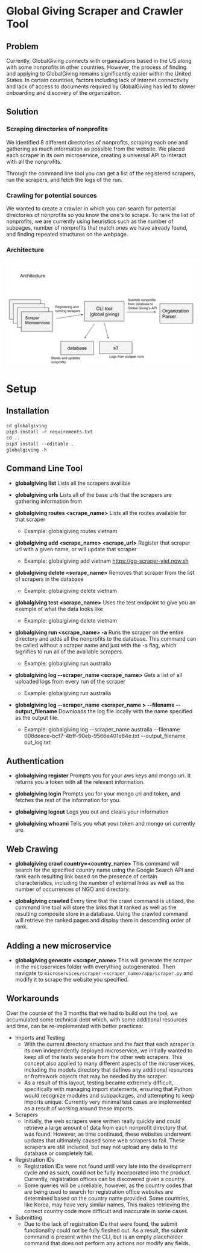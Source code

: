 # Global Giving Scraper and Crawler Tool



## Problem
Currently, GlobalGiving connects with organizations based in the US along with some nonprofits in other countries. However, the process of finding and applying to GlobalGiving remains significantly easier within the United States. In certain countries, factors including lack of internet connectivity and lack of access to documents required by GlobalGiving has led to slower onboarding and discovery of the organization. 

## Solution 

### Scraping directories of nonprofits

We identified 8 different directories of nonprofits, scraping each one and gathering as much information as possible from the website. We placed each scraper in its own microservice, creating a universal API to interact with all the nonprofits. 

Through the command line tool you can get a list of the registered scrapers, run the scrapers, and fetch the logs of the run.

### Crawling for potential sources 
 
We wanted to create a crawler in which you can search for potential directories of nonprofits so you know the one's to scrape. To rank the list of nonprofits, we are currently using heuristics such as the number of subpages, number of nonprofits that match ones we have already found, and finding repeated structures on the webpage. 

### Architecture

![GitHub Logo](/resources/architecture.png)


# Setup

## Installation

```
cd globalgiving 
pip3 install -r requirements.txt
cd ..
pip3 install --editable .
globalgiving -h
```

## Command Line Tool

* **globalgiving list** 
Lists all the scrapers availible

* **globalgiving urls**
Lists all of the base urls that the scrapers are gathering information from

* **globalgiving routes <scrape_name>** 
Lists all the routes available for that scraper
    * Example: globalgiving routes vietnam

* **globalgiving add <scrape_name> <scrape_url>** 
Register that scraper url with a given name, or will update that scraper
    * Example: globalgiving add vietnam https://gg-scraper-viet.now.sh

* **globalgiving delete <scrape_name>** 
Removes that scraper from the list of scrapers in the database
    * Example: globalgiving delete vietnam 

* **globalgiving test <scrape_name>** 
Uses the test endpoint to give you an example of what the data looks like
    * Example: globalgiving delete vietnam 

* **globalgiving run <scrape_name> -a** 
Runs the scraper on the entire directory and adds all the nonprofits to the database. This command can be called without a scraper name and just with the -a flag, which signifies to run all of the available scrapers.
    * Example: globalgiving run australia

* **globalgiving log --scraper_name <scrape_name>** 
Gets a list of all uploaded logs from every run of the scraper
    * Example: globalgiving run australia

* **globalgiving log --scraper_name <scraper_name > --filename <file name> --output_filename <output file name>** 
Downloads the log file locally with the name specified as the output file. 
    * Example: globalgiving log --scraper_name australia --filename
008deece-bcf7-4bff-90eb-9566e401e84e.txt --output_filename out_log.txt

## Authentication

* **globalgiving register** 
Prompts you for your aws keys and mongo uri. It returns you a token with all the relevant information.

* **globalgiving login** 
Prompts you for your mongo uri and token, and fetches the rest of the information for you.

* **globalgiving logout** 
Logs you out and clears your information

* **globalgiving whoami** 
Tells you what your token and mongo uri currently are. 

## Web Crawing
* **globalgiving crawl country=<country_name>**
This command will search for the specified country name using the Google Search API and rank each resulting link based
on the presence of certain characteristics, including the number of external links as well as the number of occurrences 
of NGO and directory.

* **globalgiving crawled**
Every time that the crawl command is utilized, the command line tool will store the links that it ranked as well as the resulting composite store in a database. Using the crawled command will retrieve the ranked pages and display them in descending order of rank.

## Adding a new microservice

* **globalgiving generate <scraper_name>** 
This will generate the scraper in the microservices folder with everything autogenerated. Then navigate to ```microservices/scraper-<scraper_name>/app/scraper.py``` and modify it to scrape the website you specified. 


## Workarounds
Over the course of the 3 months that we had to build out the tool, we accumulated some technical debt which, with some additional resources and time, can be re-implemented with better practices:

* Imports and Testing
    * With the current directory structure and the fact that each scraper is its own independently deployed microservice, we initially wanted to keep all of the tests separate from the other web scrapers. This concept also applied to many different aspects of the microservices, including the models directory that defines any additional resources or framework objects that may be needed by the scraper. 
    * As a result of this layout, testing became extremely difficult, specifically with managing import statements, ensuring that Python would recognize modules and subpackages, and attempting to keep imports unique. Currently very minimal test cases are implemented as a result of working around these imports.
* Scrapers
    * Initially, the web scrapers were written really quickly and could retrieve a large amount of data from each nonprofit directory that was found. However, as time continued, these websites underwent updates that ultimately caused some web scrapers to fail. These scrapers are still included, but may not upload any data to the database or completely fail.
* Registration IDs
    * Registration IDs were not found until very late into the development cycle and as such, could not be fully incorporated into the product. Currently, registration offices can be discovered given a country.
    * Some queries will be unreliable, however, as the country codes that are being used to search for registration office websites are determined based on the country name provided. Some countries, like Korea, may have very similar names. This makes retrieving the correct country code more difficult and inaccurate in some cases.
* Submitting
    * Due to the lack of registration IDs that were found, the submit functionality could not be fully fleshed out. As a result, the submit command is present within the CLI, but is an empty placeholder command that does not perform any actions nor modify any fields.




